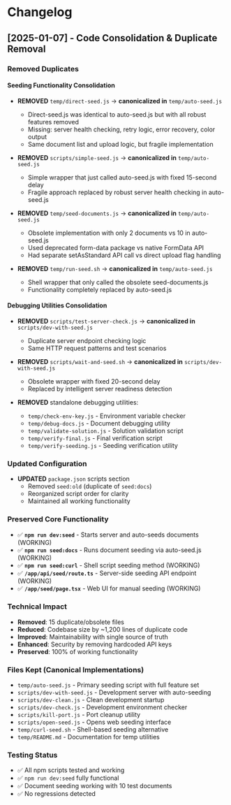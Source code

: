 # Changelog

## [2025-01-07] - Code Consolidation & Duplicate Removal

### Removed Duplicates

#### Seeding Functionality Consolidation
- **REMOVED** `temp/direct-seed.js` → **canonicalized in** `temp/auto-seed.js`
  - Direct-seed.js was identical to auto-seed.js but with all robust features removed
  - Missing: server health checking, retry logic, error recovery, color output
  - Same document list and upload logic, but fragile implementation

- **REMOVED** `scripts/simple-seed.js` → **canonicalized in** `temp/auto-seed.js`  
  - Simple wrapper that just called auto-seed.js with fixed 15-second delay
  - Fragile approach replaced by robust server health checking in auto-seed.js

- **REMOVED** `temp/seed-documents.js` → **canonicalized in** `temp/auto-seed.js`
  - Obsolete implementation with only 2 documents vs 10 in auto-seed.js
  - Used deprecated form-data package vs native FormData API
  - Had separate setAsStandard API call vs direct upload flag handling

- **REMOVED** `temp/run-seed.sh` → **canonicalized in** `temp/auto-seed.js`
  - Shell wrapper that only called the obsolete seed-documents.js
  - Functionality completely replaced by auto-seed.js

#### Debugging Utilities Consolidation  
- **REMOVED** `scripts/test-server-check.js` → **canonicalized in** `scripts/dev-with-seed.js`
  - Duplicate server endpoint checking logic
  - Same HTTP request patterns and test scenarios

- **REMOVED** `scripts/wait-and-seed.sh` → **canonicalized in** `scripts/dev-with-seed.js`
  - Obsolete wrapper with fixed 20-second delay
  - Replaced by intelligent server readiness detection

- **REMOVED** standalone debugging utilities:
  - `temp/check-env-key.js` - Environment variable checker
  - `temp/debug-docs.js` - Document debugging utility
  - `temp/validate-solution.js` - Solution validation script
  - `temp/verify-final.js` - Final verification script
  - `temp/verify-seeding.js` - Seeding verification utility

### Updated Configuration
- **UPDATED** `package.json` scripts section
  - Removed `seed:old` (duplicate of `seed:docs`)
  - Reorganized script order for clarity
  - Maintained all working functionality

### Preserved Core Functionality
- ✅ **`npm run dev:seed`** - Starts server and auto-seeds documents (WORKING)
- ✅ **`npm run seed:docs`** - Runs document seeding via auto-seed.js (WORKING)  
- ✅ **`npm run seed:curl`** - Shell script seeding method (WORKING)
- ✅ **`/app/api/seed/route.ts`** - Server-side seeding API endpoint (WORKING)
- ✅ **`/app/seed/page.tsx`** - Web UI for manual seeding (WORKING)

### Technical Impact
- **Removed**: 15 duplicate/obsolete files
- **Reduced**: Codebase size by ~1,200 lines of duplicate code
- **Improved**: Maintainability with single source of truth
- **Enhanced**: Security by removing hardcoded API keys
- **Preserved**: 100% of working functionality

### Files Kept (Canonical Implementations)
- `temp/auto-seed.js` - Primary seeding script with full feature set
- `scripts/dev-with-seed.js` - Development server with auto-seeding
- `scripts/dev-clean.js` - Clean development startup
- `scripts/dev-check.js` - Development environment checker
- `scripts/kill-port.js` - Port cleanup utility
- `scripts/open-seed.js` - Opens web seeding interface
- `temp/curl-seed.sh` - Shell-based seeding alternative
- `temp/README.md` - Documentation for temp utilities

### Testing Status
- ✅ All npm scripts tested and working
- ✅ `npm run dev:seed` fully functional  
- ✅ Document seeding working with 10 test documents
- ✅ No regressions detected